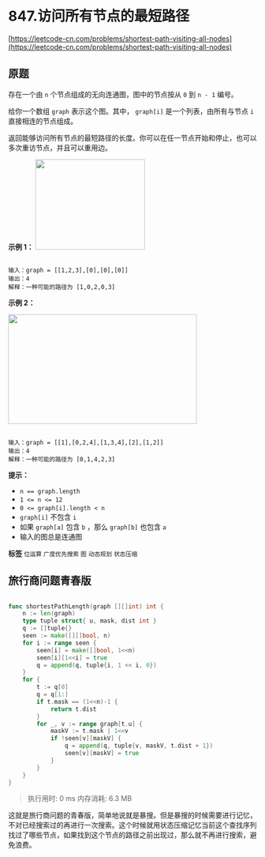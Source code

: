 # 847.访问所有节点的最短路径
[https://leetcode-cn.com/problems/shortest-path-visiting-all-nodes](https://leetcode-cn.com/problems/shortest-path-visiting-all-nodes) 
## 原题
存在一个由 `n` 个节点组成的无向连通图，图中的节点按从 `0` 到 `n - 1` 编号。

给你一个数组 `graph` 表示这个图。其中， `graph[i]` 是一个列表，由所有与节点 `i` 直接相连的节点组成。

返回能够访问所有节点的最短路径的长度。你可以在任一节点开始和停止，也可以多次重访节点，并且可以重用边。

 
 **示例 1：** 
<img alt="" src="https://assets.leetcode.com/uploads/2021/05/12/shortest1-graph.jpg" style="width: 222px; height: 183px;" />
```

输入：graph = [[1,2,3],[0],[0],[0]]
输出：4
解释：一种可能的路径为 [1,0,2,0,3]
```
 **示例 2：** 

<img alt="" src="https://assets.leetcode.com/uploads/2021/05/12/shortest2-graph.jpg" style="width: 382px; height: 222px;" />

```

输入：graph = [[1],[0,2,4],[1,3,4],[2],[1,2]]
输出：4
解释：一种可能的路径为 [0,1,4,2,3]

```
 

 **提示：** 
-  `n == graph.length` 
-  `1 <= n <= 12` 
-  `0 <= graph[i].length < n` 
-  `graph[i]` 不包含 `i` 
- 如果 `graph[a]` 包含 `b` ，那么 `graph[b]` 也包含 `a` 
- 输入的图总是连通图
 
**标签**
`位运算` `广度优先搜索` `图` `动态规划` `状态压缩` 


## 旅行商问题青春版
```go

func shortestPathLength(graph [][]int) int {
	n := len(graph)
	type tuple struct{ u, mask, dist int }
	q := []tuple{}
	seen := make([][]bool, n)
	for i := range seen {
		seen[i] = make([]bool, 1<<n)
		seen[i][1<<i] = true
		q = append(q, tuple{i, 1 << i, 0})
	}
	for {
		t := q[0]
		q = q[1:]
		if t.mask == (1<<n)-1 {
			return t.dist
		}
		for _, v := range graph[t.u] {
			maskV := t.mask | 1<<v
			if !seen[v][maskV] {
				q = append(q, tuple{v, maskV, t.dist + 1})
				seen[v][maskV] = true
			}
		}
	}
}
```
>执行用时: 0 ms
内存消耗: 6.3 MB

这就是旅行商问题的青春版，简单地说就是暴搜。但是暴搜的时候需要进行记忆，不对已经搜索过的再进行一次搜索。这个时候就用状态压缩记忆当前这个查找序列找过了哪些节点，如果找到这个节点的路径之前出现过，那么就不再进行搜索，避免浪费。